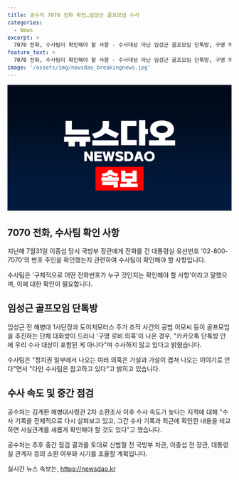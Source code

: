 ```yaml
---
title: 공수처 7070 전화 확인…임성근 골프모임 수사
categories:
  - News
excerpt: >
  7070 전화, 수사팀이 확인해야 할 사항 - 수사대상 아닌 임성근 골프모임 단톡방, 구명 의혹엔 수사 참고 지난달 21일 국회 법제사법위원회에서 열린 순직 해병 진상규명 방해 및 사건은폐 등의 진상규명을 위한 특별검사 임명법에 대한 입법청문회에서 박정훈 전 해병대 수사단장의 증언을 듣고 있다. 이종섭 전 국방부 장관과 임성근 전 해병대 1사단장이 채상병 사망 사건 수사 외압 의혹과 관련하여 논의된 것과 관련된 내용들.
feature_text: >
  7070 전화, 수사팀이 확인해야 할 사항 - 수사대상 아닌 임성근 골프모임 단톡방, 구명 의혹엔 수사 참고 지난달 21일 국회 법제사법위원회에서 열린 순직 해병 진상규명 방해 및 사건은폐 등의 진상규명을 위한 특별검사 임명법에 대한 입법청문회에서 박정훈 전 해병대 수사단장의 증언을 듣고 있다. 이종섭 전 국방부 장관과 임성근 전 해병대 1사단장이 채상병 사망 사건 수사 외압 의혹과 관련하여 논의된 것과 관련된 내용들.
image: '/assets/img/newsdao_breakingnews.jpg'
---
```


<p><img src="/assets/img/newsdao_breakingnews.jpg" alt="firstkoreanews 속보" /></p>

<h2 data-ke-size="size26">7070 전화, 수사팀 확인 사항</h2>

<p data-ke-size="size16">지난해 7월31일 이종섭 당시 국방부 장관에게 전화를 건 대통령실 유선번호 '02-800-7070'의 번호 주인을 확인했는지 관련하여 수사팀이 확인해야 할 사항입니다.</p>

<p data-ke-size="size16">수사팀은 '구체적으로 어떤 전화번호가 누구 것인지는 확인해야 할 사항'이라고 말했으며, 이에 대한 확인이 필요합니다.</p>

<h2 data-ke-size="size26">임성근 골프모임 단톡방</h2>

<p data-ke-size="size16">임성근 전 해병대 1사단장과 도이치모터스 주가 조작 사건의 공범 이모씨 등이 골프모임을 추진하는 단체 대화방이 드러나 '구명 로비 의혹'이 나온 경우, "카카오톡 단톡방 안에 우리 수사 대상이 포함된 게 아니다"며 수사하지 않고 있다고 밝혔습니다.</p>

<p data-ke-size="size16">수사팀은 "정치권 일부에서 나오는 여러 의혹은 가설과 가설이 겹쳐 나오는 이야기로 안다"면서 "다만 수사팀은 참고하고 있다"고 밝히고 있습니다.</p>

<h2 data-ke-size="size26">수사 속도 및 중간 점검</h2>

<p data-ke-size="size16">공수처는 김계환 해병대사령관 2차 소환조사 이후 수사 속도가 늦다는 지적에 대해 "수사 기록을 전체적으로 다시 살펴보고 있고, 그간 수사 기록과 최근에 확인한 내용을 비교하면 사실관계를 새롭게 확인해야 할 것도 있다"고 했습니다.</p>

<p data-ke-size="size16">공수처는 추후 중간 점검 결과를 토대로 신범철 전 국방부 차관, 이종섭 전 장관, 대통령실 관계자 등의 소환 여부와 시기를 조율할 계획입니다.</p>
실시간 뉴스 속보는, <a href="https://newsdao.kr" rel="dofollow">https://newsdao.kr</a>


